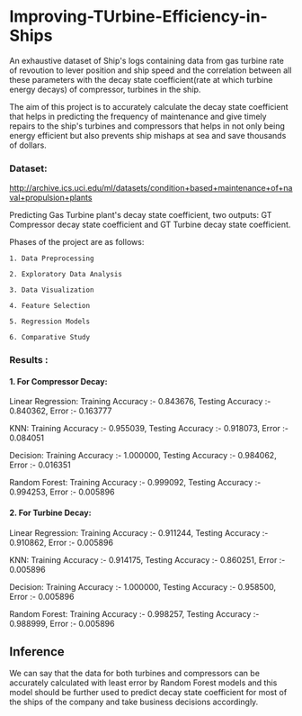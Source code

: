 # Improving-TUrbine-Efficiency-in-Ships

An exhaustive dataset of Ship's logs containing data from gas turbine rate of revoution to lever position and ship speed and the correlation between all these parameters with the decay state coefficient(rate at which turbine energy decays) of compressor, turbines in the ship.

The aim of this project is to accurately calculate the decay state coefficient that helps in predicting the frequency of maintenance and give timely repairs to the ship's turbines and compressors that helps in not only being energy efficient but also prevents ship mishaps at sea and save thousands of dollars.  

### Dataset:

http://archive.ics.uci.edu/ml/datasets/condition+based+maintenance+of+naval+propulsion+plants

Predicting Gas Turbine plant's decay state coefficient, two outputs: GT Compressor decay state coefficient and GT Turbine decay state coefficient.

Phases of the project are as follows:

    1. Data Preprocessing
    
    2. Exploratory Data Analysis
    
    3. Data Visualization
    
    4. Feature Selection
    
    5. Regression Models
    
    6. Comparative Study
    
### Results :


#### 1. For Compressor Decay:


Linear Regression: Training Accuracy :- 0.843676, Testing Accuracy :- 0.840362, Error :- 0.163777



KNN: Training Accuracy :- 0.955039, Testing Accuracy :- 0.918073, Error :- 0.084051



Decision: Training Accuracy :- 1.000000, Testing Accuracy :- 0.984062, Error :- 0.016351



Random Forest: Training Accuracy :- 0.999092, Testing Accuracy :- 0.994253, Error :- 0.005896



#### 2. For Turbine Decay:



Linear Regression: Training Accuracy :- 0.911244, Testing Accuracy :- 0.910862, Error :- 0.005896



KNN: Training Accuracy :- 0.914175, Testing Accuracy :- 0.860251, Error :- 0.005896



Decision: Training Accuracy :- 1.000000, Testing Accuracy :- 0.958500, Error :- 0.005896



Random Forest: Training Accuracy :- 0.998257, Testing Accuracy :- 0.988999, Error :- 0.005896



## Inference
We can say that the data for both turbines and compressors can be accurately calculated with least error by Random Forest models and this model should be further used to predict decay state coefficient for most of the ships of the company and take business decisions accordingly.
